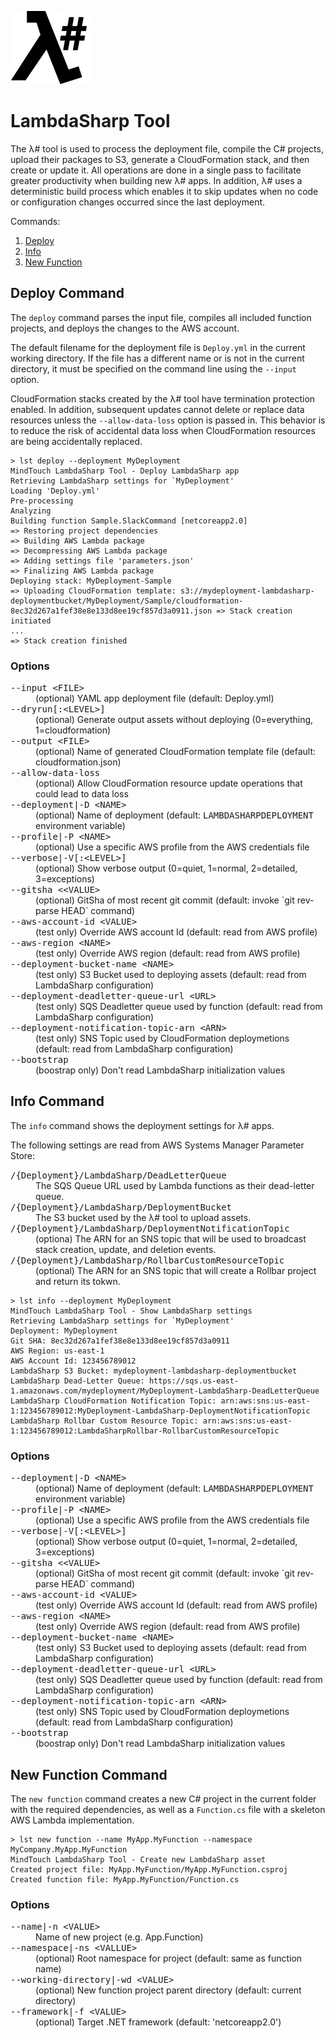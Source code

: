![λ#](../../Docs/LambdaSharp_v2_small.png)

# LambdaSharp Tool

The λ# tool is used to process the deployment file, compile the C# projects, upload their packages to S3, generate a CloudFormation stack, and then create or update it. All operations are done in a single pass to facilitate greater productivity when building new λ# apps. In addition, λ# uses a deterministic build process which enables it to skip updates when no code or configuration changes occurred since the last deployment.

Commands:

1. [Deploy](#deploy-command)
1. [Info](#info-command)
1. [New Function](#new-function-command)

## Deploy Command

The `deploy` command parses the input file, compiles all included function projects, and deploys the changes to the AWS account.

The default filename for the deployment file is `Deploy.yml` in the current working directory. If the file has a different name or is not in the current directory, it must be specified on the command line using the `--input` option.

CloudFormation stacks created by the λ# tool have termination protection enabled. In addition, subsequent updates cannot delete or replace data resources unless the `--allow-data-loss` option is passed in. This behavior is to reduce the risk of accidental data loss when CloudFormation resources are being accidentally replaced.

```
> lst deploy --deployment MyDeployment
MindTouch LambdaSharp Tool - Deploy LambdaSharp app
Retrieving LambdaSharp settings for `MyDeployment'
Loading 'Deploy.yml'
Pre-processing
Analyzing
Building function Sample.SlackCommand [netcoreapp2.0]
=> Restoring project dependencies
=> Building AWS Lambda package
=> Decompressing AWS Lambda package
=> Adding settings file 'parameters.json'
=> Finalizing AWS Lambda package
Deploying stack: MyDeployment-Sample
=> Uploading CloudFormation template: s3://mydeployment-lambdasharp-deploymentbucket/MyDeployment/Sample/cloudformation-8ec32d267a1fef38e8e133d8ee19cf857d3a0911.json => Stack creation initiated
...
=> Stack creation finished
```

### Options

<dl>
<dt><tt>--input &lt;FILE></tt></dt>
<dd>(optional) YAML app deployment file (default: Deploy.yml)</dd>
<dt><tt>--dryrun[:&lt;LEVEL&gt;]</tt></dt>
<dd>(optional) Generate output assets without deploying (0=everything, 1=cloudformation)</dd>
<dt><tt>--output &lt;FILE&gt;</tt></dt>
<dd>(optional) Name of generated CloudFormation template file (default: cloudformation.json)</dd>
<dt><tt>--allow-data-loss</tt></dt>
<dd>(optional) Allow CloudFormation resource update operations that could lead to data loss</dd>
<dt><tt>--deployment|-D &lt;NAME&gt;</tt></dt>
<dd>(optional) Name of deployment (default: <tt>LAMBDASHARPDEPLOYMENT</tt> environment variable)</dd>
<dt><tt>--profile|-P &lt;NAME&gt;</tt></dt>
<dd>(optional) Use a specific AWS profile from the AWS credentials file</dd>
<dt><tt>--verbose|-V[:&lt;LEVEL&gt;]</tt></dt>
<dd>(optional) Show verbose output (0=quiet, 1=normal, 2=detailed, 3=exceptions)</dd>
<dt><tt>--gitsha <&lt;VALUE&gt;</tt></dt>
<dd>(optional) GitSha of most recent git commit (default: invoke `git rev-parse HEAD` command)</dd>
<dt><tt>--aws-account-id &lt;VALUE&gt;</tt></dt>
<dd>(test only) Override AWS account Id (default: read from AWS profile)</dd>
<dt><tt>--aws-region &lt;NAME&gt;</tt></dt>
<dd>(test only) Override AWS region (default: read from AWS profile)</dd>
<dt><tt>--deployment-bucket-name &lt;NAME&gt;</tt></dt>
<dd>(test only) S3 Bucket used to deploying assets (default: read from LambdaSharp configuration)</dd>
<dt><tt>--deployment-deadletter-queue-url &lt;URL&gt;</tt></dt>
<dd>(test only) SQS Deadletter queue used by function (default: read from LambdaSharp configuration)</dd>
<dt><tt>--deployment-notification-topic-arn &lt;ARN&gt;</tt></dt>
<dd>(test only) SNS Topic used by CloudFormation deploymetions (default: read from LambdaSharp configuration)</dd>
<dt><tt>--bootstrap</tt></dt>
<dd>(boostrap only) Don't read LambdaSharp initialization values</dd>
</dl>

## Info Command

The `info` command shows the deployment settings for λ# apps.

The following settings are read from AWS Systems Manager Parameter Store:
<dl>
<dt><tt>/{Deployment}/LambdaSharp/DeadLetterQueue</tt></dt>
<dd>The SQS Queue URL used by Lambda functions as their dead-letter queue.</dd>
<dt><tt>/{Deployment}/LambdaSharp/DeploymentBucket</tt></dt>
<dd>The S3 bucket used by the λ# tool to upload assets.</dd>
<dt><tt>/{Deployment}/LambdaSharp/DeploymentNotificationTopic</tt></dt>
<dd>(optiona) The ARN for an SNS topic that will be used to broadcast stack creation, update, and deletion events.</dd>
<dt><tt>/{Deployment}/LambdaSharp/RollbarCustomResourceTopic</tt></dt>
<dd>(optional) The ARN for an SNS topic that will create a Rollbar project and return its tokwn.</dd>
</dl>


```
> lst info --deployment MyDeployment
MindTouch LambdaSharp Tool - Show LambdaSharp settings
Retrieving LambdaSharp settings for `MyDeployment'
Deployment: MyDeployment
Git SHA: 8ec32d267a1fef38e8e133d8ee19cf857d3a0911
AWS Region: us-east-1
AWS Account Id: 123456789012
LambdaSharp S3 Bucket: mydeployment-lambdasharp-deploymentbucket
LambdaSharp Dead-Letter Queue: https://sqs.us-east-1.amazonaws.com/mydeployment/MyDeployment-LambdaSharp-DeadLetterQueue
LambdaSharp CloudFormation Notification Topic: arn:aws:sns:us-east-1:123456789012:MyDeployment-LambdaSharp-DeploymentNotificationTopic
LambdaSharp Rollbar Custom Resource Topic: arn:aws:sns:us-east-1:123456789012:LambdaSharpRollbar-RollbarCustomResourceTopic
```

### Options

<dl>
<dt><tt>--deployment|-D &lt;NAME&gt;</tt></dt>
<dd>(optional) Name of deployment (default: <tt>LAMBDASHARPDEPLOYMENT</tt> environment variable)</dd>
<dt><tt>--profile|-P &lt;NAME&gt;</tt></dt>
<dd>(optional) Use a specific AWS profile from the AWS credentials file</dd>
<dt><tt>--verbose|-V[:&lt;LEVEL&gt;]</tt></dt>
<dd>(optional) Show verbose output (0=quiet, 1=normal, 2=detailed, 3=exceptions)</dd>
<dt><tt>--gitsha <&lt;VALUE&gt;</tt></dt>
<dd>(optional) GitSha of most recent git commit (default: invoke `git rev-parse HEAD` command)</dd>
<dt><tt>--aws-account-id &lt;VALUE&gt;</tt></dt>
<dd>(test only) Override AWS account Id (default: read from AWS profile)</dd>
<dt><tt>--aws-region &lt;NAME&gt;</tt></dt>
<dd>(test only) Override AWS region (default: read from AWS profile)</dd>
<dt><tt>--deployment-bucket-name &lt;NAME&gt;</tt></dt>
<dd>(test only) S3 Bucket used to deploying assets (default: read from LambdaSharp configuration)</dd>
<dt><tt>--deployment-deadletter-queue-url &lt;URL&gt;</tt></dt>
<dd>(test only) SQS Deadletter queue used by function (default: read from LambdaSharp configuration)</dd>
<dt><tt>--deployment-notification-topic-arn &lt;ARN&gt;</tt></dt>
<dd>(test only) SNS Topic used by CloudFormation deploymetions (default: read from LambdaSharp configuration)</dd>
<dt><tt>--bootstrap</tt></dt>
<dd>(boostrap only) Don't read LambdaSharp initialization values</dd>
</dl>

## New Function Command

The `new function` command creates a new C# project in the current folder with the required dependencies, as well as a `Function.cs` file with a skeleton AWS Lambda implementation.

```
> lst new function --name MyApp.MyFunction --namespace MyCompany.MyApp.MyFunction
MindTouch LambdaSharp Tool - Create new LambdaSharp asset
Created project file: MyApp.MyFunction/MyApp.MyFunction.csproj
Created function file: MyApp.MyFunction/Function.cs
```

### Options

<dl>
<dt><tt>--name|-n &lt;VALUE&gt;</tt></dt>
<dd>Name of new project (e.g. App.Function)</dd>
<dt><tt>--namespace|-ns &lt;VALLUE&gt;</tt></dt>
<dd>(optional) Root namespace for project (default: same as function name)</dd>
<dt><tt>--working-directory|-wd &lt;VALUE&gt;</tt></dt>
<dd>(optional) New function project parent directory (default: current directory)</dd>
<dt><tt>--framework|-f &lt;VALUE&gt;</tt></dt>
<dd>(optional) Target .NET framework (default: 'netcoreapp2.0')</dd>
</dl>
